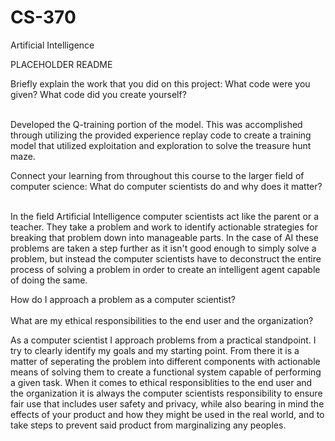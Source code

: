 # CS-370
Artificial Intelligence

PLACEHOLDER README

Briefly explain the work that you did on this project: What code were you given? What code did you create yourself?<br></br>

Developed the Q-training portion of the model. This was accomplished through utilizing the provided experience replay code to create a training model that utilized exploitation and exploration to solve the treasure hunt maze. 

Connect your learning from throughout this course to the larger field of computer science:
What do computer scientists do and why does it matter?<br></br>

In the field Artificial Intelligence computer scientists act like the parent or a teacher. They take a problem and work to identify actionable strategies for breaking that problem down into manageable parts. In the case of AI these problems are taken a step further as it isn't good enough to simply solve a problem, but instead the computer scientists have to deconstruct the entire process of solving a problem in order to create an intelligent agent capable of doing the same. 

How do I approach a problem as a computer scientist?<br></br>
What are my ethical responsibilities to the end user and the organization?

As a computer scientist I approach problems from a practical standpoint. I try to clearly identify my goals and my starting point. From there it is a matter of seperating the problem into different components with actionable means of solving them to create a functional system capable of performing a given task. When it comes to ethical responsiblities to the end user and the organization it is always the computer scientists responsibility to ensure fair use that includes user safety and privacy, while also bearing in mind the effects of your product and how they might be used in the real world, and to take steps to prevent said product from marginalizing any peoples. 
